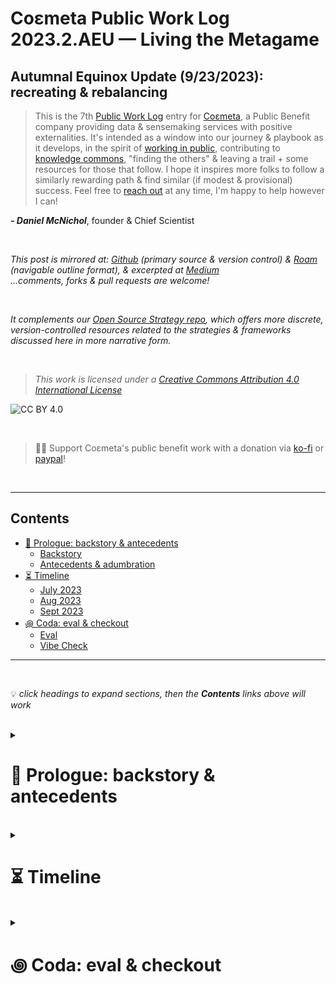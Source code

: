 # Coεmeta Public Work Log 2023.2.AEU — Living the Metagame <!-- omit in toc -->

## Autumnal Equinox Update (9/23/2023): recreating & rebalancing    <!-- omit in toc -->

> This is the 7th [Public Work Log](https://github.com/coemeta/public-work-log/) entry for [Coεmeta](https://coemeta.xyz/), a Public Benefit company providing data & sensemaking services with positive externalities. It's intended as a window into our journey & playbook as it develops, in the spirit of [working in public](https://nesslabs.com/work-in-public), contributing to [knowledge commons](https://en.wikipedia.org/wiki/Knowledge_commons), "finding the others" & leaving a trail + some resources for those that follow. I hope it inspires more folks to follow a similarly rewarding path & find similar (if modest & provisional) success. Feel free to [reach out](mailto:daniel@coemeta.com) at any time, I'm happy to help however I can!  

_**- Daniel McNichol**_, founder & Chief Scientist

<br>

_This post is mirrored at: [Github](https://github.com/coemeta/public-work-log) (primary source & version control) & [Roam](https://roamresearch.com/#/app/coemeta/page/CfFHmLnmj) (navigable outline format), & excerpted at [Medium](https://medium.com/coemeta/)_  
_...comments, forks & pull requests are welcome!_

<br>  

_It complements our [Open Source Strategy repo](https://github.com/coemeta/open-source-strategy), which offers more discrete, version-controlled resources related to the strategies & frameworks discussed here in more narrative form._

<br>

> _This work is licensed under a [Creative Commons Attribution 4.0 International License](http://creativecommons.org/licenses/by/4.0/)_

![CC BY 4.0](https://camo.githubusercontent.com/72af7c8e70a45c471163e803748d0338b3b2b52f6b040804e549e4163de72a58/68747470733a2f2f692e6372656174697665636f6d6d6f6e732e6f72672f6c2f62792f342e302f38387833312e706e67)  

<br>

> 🙏🏼 Support Coεmeta's public benefit work with a donation via [ko-fi](https://ko-fi.com/coemeta) or [paypal](https://www.paypal.com/donate/?hosted_button_id=7W4M66QGW3LT8)!  

<br>

---

## Contents
- [📜 Prologue: backstory \& antecedents](#-prologue-backstory--antecedents)
    - [Backstory](#backstory)
    - [Antecedents \& adumbration](#antecedents--adumbration)
- [⏳ Timeline](#-timeline)
    - [July 2023](#july-2023)
    - [Aug 2023](#aug-2023)
    - [Sept 2023](#sept-2023)
- [꩜ Coda: eval \& checkout](#-coda-eval--checkout)
    - [Eval](#eval)
    - [Vibe Check](#vibe-check)

---

<br>

💡 *click headings to expand sections, then the **Contents** links above will work*

<br>

<details>
<summary>

# 📜 Prologue: backstory & antecedents
</summary>

<details>
<summary>  

### Backstory
</summary>

**_Coεmeta_** is an attempt at an [infinite game](https://en.wikipedia.org/wiki/Finite_and_Infinite_Games). **The goal of infinite games is not to win, but to keep playing.**   

I consider this the _metagame_ (as opposed to endgame):    
>*a more **balanced**, **integrated**, **enriching** & **impactful** life in **greater community***

<br>

To pursue this metagame indefinitely (aka "infinitely"), I needed to reclaim some agency & autonomy in my work. So Coεmeta is also currently a [Pennsylvania Public Benefit LLC](https://coemeta.notion.site/coemeta/Co-meta-co-eh-meta-Data-Sensemaking-Services-9b764a49e7644703a64eda8f95084156#b97ace661ee84e81816b67d947ddbf53), serving as a vehicle for more traditional freelance & consulting work, as well as broader public-benefit oriented activities.   

<br>

> _(My longer-term vision for Coεmeta as a formal entity is something more like a _[worker-owned cooperative](https://institute.coop/what-worker-cooperative)_ or _[DAO](https://en.wikipedia.org/wiki/Decentralized_autonomous_organization)_ with shared collective ownership, or at least part of a federated network of _[mutual aid](https://en.wikipedia.org/wiki/Mutual_aid_%28organization_theory%29)_ & partnerships with other "self-sovereign"_ **ɛ** _groups or entities. This is part of the "in greater community" aspect of the metagame.)_   

<br>

So **Coεmeta is not exactly a traditional 'venture' or typical small business or startup etc**, but assumes some of those trappings for now. The [first log entry](2022.0.veu.md) recaps more of the motivations & considerations underlying all of this, & our [Open Source Strategy repo](https://github.com/coemeta/open-source-strategy) describes some of the strategic planning & wayfinding models used so far.     

<br>  

As elaborated throughout these artifacts, **public work & contributing to knowledge commons are core parts of the overall metagame strategy & ethos**. So these posts are part of that: figuring it out as I go, learning while doing, in public. This entry picks up where the previous left off. (The timing & titles of these entries should make the intended heliocentric publishing cadence clear.)   

<br>

ɛ NB: I'm generally skeptical of this terminology & its associations with neoliberal / libertarian fantasies of fully atomized "[sovereign individuals](https://www.radicalxchange.org/media/blog/sovereign-nonsense/)", but "independent" isn't quite adequate either.   

</details>

<br>   

<details>
<summary>   

### Antecedents & adumbration
</summary>   

This is the **2nd cycle of [Public Work Logs](https://github.com/coemeta/public-work-log)**, & the **3rd update of the cycle**. **[Last update](2023.1.msu.md)**, I [described](2023.1.msu.md#-timeline) **going off script on an indefinite car-life adventure**, **cashing in accrued lifestyle credit** & **reinvesting pasts harvests across a broader "8 capital" portfolio**. That adventure & rebalancing **continued throughout the summer & early fall, taking me all the way around the country**, with a target return date of late October.   

<br>

Similar to **[last autumn's update](2022.2.aeu.md)**, **vacation & real-world relations took precedence**, with **client work & life-admin logistics** consuming most remaining time & energy. But the other **[long-neglected pillars](2022.3.wsu.md#-prologue--epilogue-♻️-a-tldr) are not yet in ruins** — _in fact were obliquely bolstered_ — & are anyway mere **buttresses for the [metagame](#-prologue-backstory--antecedents)**, which this trip incarnated.   


</details>

</details>

<br>

<details>
<summary>  

# ⏳ Timeline
</summary>

_A brief timeline of relevant events, from the midsummer solstice of June 2023, to the autumn equinox of Sept 2023._   

_(see the full timeline to-date [here](https://roamresearch.com/#/app/coemeta/page/EkP-exB0L))_   

<br>  

<details>
<summary>  

### July 2023
</summary>

- **Set out cross country** after initial regional car camping trips 
  - <blockquote class="twitter-tweet"><p lang="en" dir="ltr">we&#39;re so back <a href="https://t.co/JbkIdEd5X2">pic.twitter.com/JbkIdEd5X2</a></p>&mdash; Daniel Coεmeta McNichol (@dnlmc) <a href="https://twitter.com/dnlmc/status/1683620005974343681?ref_src=twsrc%5Etfw">July 24, 2023</a></blockquote> 
  - ... first wave of road-weariness sets in 
    - <blockquote class="twitter-tweet"><p lang="en" dir="ltr">gm<br><br>im a lil tired <a href="https://t.co/yTmDh62fnl">pic.twitter.com/yTmDh62fnl</a></p>&mdash; Daniel Coεmeta McNichol (@dnlmc) <a href="https://twitter.com/dnlmc/status/1682034457514217479?ref_src=twsrc%5Etfw">July 20, 2023</a></blockquote>  

- **Publish initial [kNotwork convos](https://www.youtube.com/@CoemetaLifecraft)** to [youtube](https://www.youtube.com/@CoemetaLifecraft) & [podcast](https://podcasters.spotify.com/pod/show/coemetalifecraft) feeds
  - <blockquote class="twitter-tweet"><p lang="en" dir="ltr">🪢 kNotwork session #1 🪢<a href="https://t.co/WxWhiLZXuL">https://t.co/WxWhiLZXuL</a></p>&mdash; Daniel Coεmeta McNichol (@dnlmc) <a href="https://twitter.com/dnlmc/status/1681379648704323586?ref_src=twsrc%5Etfw">July 18, 2023</a></blockquote> 
  - <blockquote class="twitter-tweet"><p lang="en" dir="ltr">𝓴𝓝𝓸𝓽𝔀𝓸𝓻𝓴 Sessions #2 | NO ONE WANTS TO DO KNOWLEDGE WORK w/ mad lad <a href="https://twitter.com/MangoZeus?ref_src=twsrc%5Etfw">@MangoZeus</a><br><br>aptly themed as i&#39;m back on forest time &amp; behind on fake email world housekeeping, but want to at least keep these full sessions streaming out. more to come!<br><br>🔗 below<a href="https://t.co/8qlexnrbm1">https://t.co/8qlexnrbm1</a> <a href="https://t.co/kOUUcyPWOf">pic.twitter.com/kOUUcyPWOf</a></p>&mdash; Daniel Coεmeta McNichol (@dnlmc) <a href="https://twitter.com/dnlmc/status/1684611165895131137?ref_src=twsrc%5Etfw">July 27, 2023</a></blockquote> 
  - ...& **elaborate kNotwork theory** a bit
    - <blockquote class="twitter-tweet"><p lang="und" dir="ltr"><a href="https://t.co/IN2dqb86sP">https://t.co/IN2dqb86sP</a></p>&mdash; Daniel Coεmeta McNichol (@dnlmc) <a href="https://twitter.com/dnlmc/status/1675946901663805454?ref_src=twsrc%5Etfw">February 4, 2023</a></blockquote>
    - <blockquote class="twitter-tweet"><p lang="en" dir="ltr">lets get concrete<br><br>here&#39;s an exemplar of state &amp; market intermediation (absorption &amp; dissolution) of peer-2-peer social ties &amp; interdependence<br><br>the US farm credit system institutionalized &amp; largely displaced p2p mutual banking practices, then outgrew &amp; left behind small producers <a href="https://t.co/d1htm5ESgg">pic.twitter.com/d1htm5ESgg</a></p>&mdash; Daniel Coεmeta McNichol (@dnlmc) <a href="https://twitter.com/dnlmc/status/1676973721150693378?ref_src=twsrc%5Etfw">July 6, 2023</a></blockquote> 

</details>

<details>
<summary>  

### Aug 2023
</summary>  

- **Moar travel & camping** 
  - <blockquote class="twitter-tweet"><p lang="en" dir="ltr">aaand we&#39;re back <a href="https://t.co/NqtagHCQGA">pic.twitter.com/NqtagHCQGA</a></p>&mdash; Daniel Coεmeta McNichol (@dnlmc) <a href="https://twitter.com/dnlmc/status/1691581322668519441?ref_src=twsrc%5Etfw">August 15, 2023</a></blockquote> 
  - <blockquote class="twitter-tweet"><p lang="en" dir="ltr">druidmode late night grind <a href="https://t.co/7ArdLs6MVC">pic.twitter.com/7ArdLs6MVC</a></p>&mdash; Daniel Coεmeta McNichol (@dnlmc) <a href="https://twitter.com/dnlmc/status/1692014570867409135?ref_src=twsrc%5Etfw">August 17, 2023</a></blockquote> 
  
  - ...moar weariness   
    - <blockquote class="twitter-tweet"><p lang="en" dir="ltr">thing about living on the road is there&#39;s about 3-5x more life admin overhead <br><br>(eating sleeping bathing logistics etc)<br><br>&amp; i hate life admin overhead</p>&mdash; Daniel Coεmeta McNichol (@dnlmc) <a href="https://twitter.com/dnlmc/status/1693840013300306233?ref_src=twsrc%5Etfw">August 22, 2023</a></blockquote> 

</details>  

<details>
<summary>  

### Sept 2023
</summary>

- **...& so on and so forth**

  - <blockquote class="twitter-tweet"><p lang="en" dir="ltr">unrealistic place <a href="https://t.co/Oeoks5iEj3">pic.twitter.com/Oeoks5iEj3</a></p>&mdash; Daniel Coεmeta McNichol (@dnlmc) <a href="https://twitter.com/dnlmc/status/1701675874222047727?ref_src=twsrc%5Etfw">September 12, 2023</a></blockquote> 

  - <blockquote class="twitter-tweet"><p lang="en" dir="ltr">we were, ever so briefly, back<br><br>but not enough signal to attend to responsibilities, so it&#39;s over<br><br>(omw to LA 😞) <a href="https://t.co/C3OogVxC4p">pic.twitter.com/C3OogVxC4p</a></p>&mdash; Daniel Coεmeta McNichol (@dnlmc) <a href="https://twitter.com/dnlmc/status/1701677750728417436?ref_src=twsrc%5Etfw">September 12, 2023</a></blockquote> 

  - <blockquote class="twitter-tweet"><p lang="en" dir="ltr">coast 2 coast gm <a href="https://t.co/xIivvF0kzW">https://t.co/xIivvF0kzW</a> <a href="https://t.co/zPguDPG2zq">pic.twitter.com/zPguDPG2zq</a></p>&mdash; Daniel Coεmeta McNichol (@dnlmc) <a href="https://twitter.com/dnlmc/status/1703855100228485179?ref_src=twsrc%5Etfw">September 18, 2023</a></blockquote> 

  - <blockquote class="twitter-tweet"><p lang="en" dir="ltr">ga<br><br>today&#39;s office <a href="https://t.co/nVgzhnYFw8">pic.twitter.com/nVgzhnYFw8</a></p>&mdash; Daniel Coεmeta McNichol (@dnlmc) <a href="https://twitter.com/dnlmc/status/1704623102695710828?ref_src=twsrc%5Etfw">September 20, 2023</a></blockquote> 

</details>

</details>

<br>

<details> 
<summary>

# ꩜ Coda: eval & checkout
</summary>  

<details>
<summary>

### Eval 
</summary>

The raw accounting feels [even more empty than usual here](2023.2.aeu.md#-coda-eval--checkout), but as is tradition:
  - ![Coεmeta Time Tracking Autumn 2023](https://raw.githubusercontent.com/coemeta/public-work-log/main/media/2023.2.aeu/timetracking.png)
      - __I **succeeded in [working less & vibing more](2023.1.msu.md#-timeline)**, & for the most part **became [more at ease with hyperopic balance](2023.1.msu.md#-coda-eval--checkout)**__ 
  - ![Coεmeta Metrics Autumn 2023](https://raw.githubusercontent.com/coemeta/public-work-log/main/media/2023.2.aeu/metrics.png)
      - __(is this 🦋 degrowth)__
  - ![Coεmeta OKRs Autumn 2023](https://raw.githubusercontent.com/coemeta/public-work-log/main/media/2023.2.aeu/okrs.png)

</details>

<details> 
<summary>   

### Vibe Check
</summary>  

& as for the vibes ...same as [last time](2023.1.msu.md#-coda-eval--checkout), just more:

>**Immaculate as ever**
>_...the path feels truer by the day, & my gratitude & appreciation grows in turn_

I'm still consciously **cashing in on lifestyle credit accrued during [last cycle's overload & burnout](2023.0.veu.md#-coda-eval--checkout)**, & know that **[hyperopic rebalancing](#-prologue-backstory--antecedents)** will come calling again. This is **living the [metagame](#-prologue-backstory--antecedents) in all its [infinitude](#-prologue-backstory--antecedents)**.

</details>  

</details>
